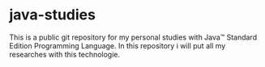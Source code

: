 # java-studies
This is a public git repository for my personal studies with Java™ Standard Edition Programming Language. In this repository i will put all my researches with this technologie. 
